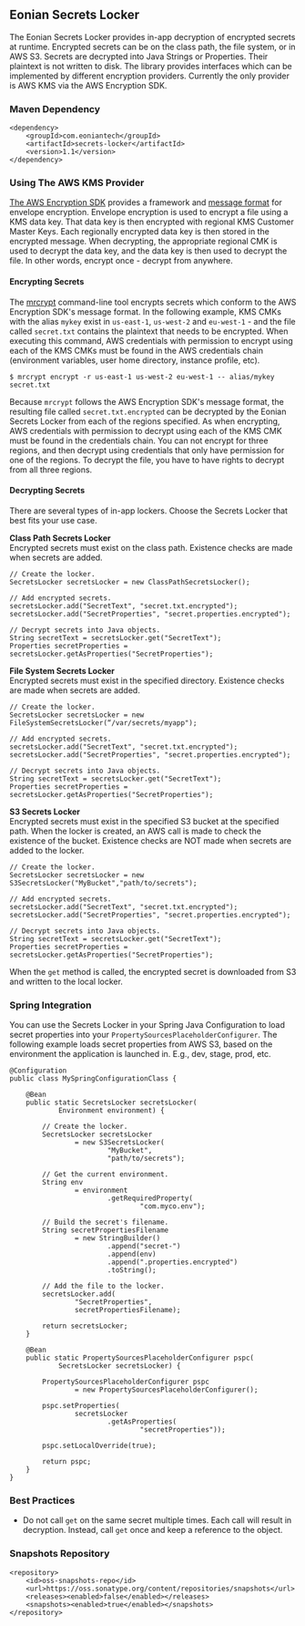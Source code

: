 ## Eonian Secrets Locker
The Eonian Secrets Locker provides in-app decryption of encrypted secrets at runtime. Encrypted secrets can be on the class path, the file system, or in AWS S3. Secrets are decrypted into Java Strings or Properties. Their plaintext is not written to disk. The library provides interfaces which can be implemented by different encryption providers. Currently the only provider is AWS KMS via the AWS Encryption SDK.


### Maven Dependency
```
<dependency>
    <groupId>com.eoniantech</groupId>
    <artifactId>secrets-locker</artifactId>
    <version>1.1</version>
</dependency>
```

### Using The AWS KMS Provider
[The AWS Encryption SDK](https://github.com/awslabs/aws-encryption-sdk-java) provides a framework and [message format]( http://docs.aws.amazon.com/encryption-sdk/latest/developer-guide/message-format.html) for envelope encryption. Envelope encryption is used to encrypt a file using a KMS data key. That data key is then encrypted with regional KMS Customer Master Keys. Each regionally encrypted data key is then stored in the encrypted message. When decrypting, the appropriate regional CMK is used to decrypt the data key, and the data key is then used to decrypt the file. In other words, encrypt once - decrypt from anywhere.

#### Encrypting Secrets
The [mrcrypt](https://github.com/aol/mrcrypt) command-line tool encrypts secrets which conform to the AWS Encryption SDK's message format. In the following example, KMS CMKs with the alias `mykey` exist in `us-east-1`, `us-west-2` and `eu-west-1` - and the file called `secret.txt` contains the plaintext that needs to be encrypted. When executing this command, AWS credentials with permission to encrypt using each of the KMS CMKs must be found in the AWS credentials chain (environment variables, user home directory, instance profile, etc).
```
$ mrcrypt encrypt -r us-east-1 us-west-2 eu-west-1 -- alias/mykey secret.txt
```
Because `mrcrypt` follows the AWS Encryption SDK's message format, the resulting file called `secret.txt.encrypted` can be decrypted by the Eonian Secrets Locker from each of the regions specified. As when encrypting, AWS credentials with permission to decrypt using each of the KMS CMK must be found in the credentials chain. You can not encrypt for three regions, and then decrypt using credentials that only have permission for one of the regions. To decrypt the file, you have to have rights to decrypt from all three regions.

#### Decrypting Secrets
There are several types of in-app lockers. Choose the Secrets Locker that best fits your use case.

**Class Path Secrets Locker**</br>
Encrypted secrets must exist on the class path. Existence checks are made when secrets are added.
```
// Create the locker.
SecretsLocker secretsLocker = new ClassPathSecretsLocker();
  
// Add encrypted secrets.
secretsLocker.add("SecretText", "secret.txt.encrypted");
secretsLocker.add("SecretProperties", "secret.properties.encrypted");

// Decrypt secrets into Java objects.
String secretText = secretsLocker.get("SecretText");
Properties secretProperties = secretsLocker.getAsProperties("SecretProperties");

```

**File System Secrets Locker**</br>
Encrypted secrets must exist in the specified directory. Existence checks are made when secrets are added.
```
// Create the locker.
SecretsLocker secretsLocker = new FileSystemSecretsLocker(“/var/secrets/myapp");
  
// Add encrypted secrets.
secretsLocker.add("SecretText", "secret.txt.encrypted");
secretsLocker.add("SecretProperties", "secret.properties.encrypted");

// Decrypt secrets into Java objects.
String secretText = secretsLocker.get("SecretText");
Properties secretProperties = secretsLocker.getAsProperties("SecretProperties");
```

**S3 Secrets Locker**</br>
Encrypted secrets must exist in the specified S3 bucket at the specified path. When the locker is created, an AWS call is made to check the existence of the bucket. Existence checks are NOT made when secrets are added to the locker.
```
// Create the locker.
SecretsLocker secretsLocker = new S3SecretsLocker("MyBucket","path/to/secrets");
  
// Add encrypted secrets.
secretsLocker.add("SecretText", "secret.txt.encrypted");
secretsLocker.add("SecretProperties", "secret.properties.encrypted");

// Decrypt secrets into Java objects.
String secretText = secretsLocker.get("SecretText");
Properties secretProperties = secretsLocker.getAsProperties("SecretProperties");
```
When the `get` method is called, the encrypted secret is downloaded from S3 and written to the local locker.

### Spring Integration
You can use the Secrets Locker in your Spring Java Configuration to load secret properties into your `PropertySourcesPlaceholderConfigurer`. The following example loads secret properties from AWS S3, based on the environment the application is launched in. E.g., dev, stage, prod, etc.

```
@Configuration
public class MySpringConfigurationClass {

    @Bean
    public static SecretsLocker secretsLocker(
            Environment environment) {
            
        // Create the locker.
        SecretsLocker secretsLocker 
                = new S3SecretsLocker(
                        "MyBucket",
                        "path/to/secrets");
                
        // Get the current environment.
        String env
                = environment
                        .getRequiredProperty(
                                "com.myco.env");
                                
        // Build the secret's filename.
        String secretPropertiesFilename
                = new StringBuilder()
                        .append("secret-")
                        .append(env)
                        .append(".properties.encrypted")
                        .toString();
                        
        // Add the file to the locker.
        secretsLocker.add(
                "SecretProperties", 
                secretPropertiesFilename);
                
        return secretsLocker;
    }

    @Bean
    public static PropertySourcesPlaceholderConfigurer pspc(
            SecretsLocker secretsLocker) {

        PropertySourcesPlaceholderConfigurer pspc
                = new PropertySourcesPlaceholderConfigurer();
        
        pspc.setProperties(
                secretsLocker
                        .getAsProperties(
                                "secretProperties"));

        pspc.setLocalOverride(true);

        return pspc;
    }
}
```

### Best Practices
* Do not call `get` on the same secret multiple times. Each call will result in decryption. Instead, call `get` once and keep a reference to the object.

### Snapshots Repository
```
<repository>
    <id>oss-snapshots-repo</id>
    <url>https://oss.sonatype.org/content/repositories/snapshots</url>
    <releases><enabled>false</enabled></releases>
    <snapshots><enabled>true</enabled></snapshots>
</repository>
```


